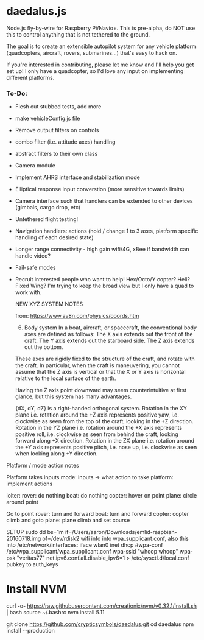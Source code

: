 # daedalus.js

Node.js fly-by-wire for Raspberry Pi/Navio+. This is pre-alpha, do NOT use this to control anything that is not tethered to the ground.

The goal is to create an extensible autopilot system for any vehicle platform (quadcopters, aircraft, rovers, submarines...) that's easy to hack on.

If you're interested in contributing, please let me know and I'll help you get set up! I only have a quadcopter, so I'd love any input on implementing different platforms.

### To-Do:
* Flesh out stubbed tests, add more
* make vehicleConfig.js file
* Remove output filters on controls
* combo filter (i.e. attitude axes) handling
* abstract filters to their own class
* Camera module
* Implement AHRS interface and stabilization mode
* Elliptical response input converstion (more sensitive towards limits)
* Camera interface such that handlers can be extended to other devices (gimbals, cargo drop, etc)
* Untethered flight testing!
* Navigation handlers: actions (hold / change 1 to 3 axes, platform specific handling of each desired state)
* Longer range connectivity - high gain wifi/4G, xBee if bandwidth can handle video?
* Fail-safe modes
* Recruit interested people who want to help! Hex/Octo/Y copter? Heli? Fixed Wing? I'm trying to keep the broad view but I only have a quad to work with.

    NEW XYZ SYSTEM NOTES

    from: https://www.av8n.com/physics/coords.htm

    6.    Body system
    In a boat, aircraft, or spacecraft, the conventional body axes are defined as follows: The X axis extends out the front of the craft. The Y axis extends out the starboard side. The Z axis extends out the bottom.

    These axes are rigidly fixed to the structure of the craft, and rotate with the craft. In particular, when the craft is maneuvering, you cannot assume that the Z axis is vertical or that the X or Y axis is horizontal relative to the local surface of the earth.

    Having the Z axis point downward may seem counterintuitive at first glance, but this system has many advantages.

    {dX, dY, dZ} is a right-handed orthogonal system.
    Rotation in the XY plane i.e. rotation around the +Z axis represents positive yaw, i.e. clockwise as seen from the top of the craft, looking in the +Z direction.
    Rotation in the YZ plane i.e. rotation around the +X axis represents positive roll, i.e. clockwise as seen from behind the craft, looking forward along +X direction.
    Rotation in the ZX plane i.e. rotation around the +Y axis represents positive pitch, i.e. nose up, i.e. clockwise as seen when looking along +Y direction.

Platform / mode action notes

Platform takes inputs
mode: inputs -> what action to take
platform: implement actions

loiter:
  rover: do nothing
  boat: do nothing
  copter: hover on point
  plane: circle around point

Go to point
  rover: turn and forward
  boat: turn and forward
  copter: copter climb and goto
  plane: plane climb and set course


SETUP
sudo dd bs=1m if=/Users/aaron/Downloads/emlid-raspbian-20160718.img of=/dev/rdisk2
wifi info into wpa_supplicant.conf, 
  also this into /etc/network/interfaces:
  iface wlan0 inet dhcp
    #wpa-conf /etc/wpa_supplicant/wpa_supplicant.conf
    wpa-ssid "whoop whoop"
    wpa-psk "veritas77"
net.ipv6.conf.all.disable_ipv6=1 > /etc/sysctl.d/local.conf
pubkey to auth_keys
# Install NVM
curl -o- https://raw.githubusercontent.com/creationix/nvm/v0.32.1/install.sh | bash
source ~/.bashrc
nvm install 5.11

git clone https://github.com/crypticsymbols/daedalus.git
cd daedalus
npm install --production

